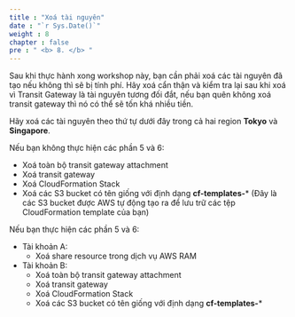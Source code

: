 ```yaml
---
title : "Xoá tài nguyên"
date : "`r Sys.Date()`"
weight : 8
chapter : false
pre : " <b> 8. </b> "
---
```

Sau khi thực hành xong workshop này, bạn cần phải xoá các tài nguyên đã tạo nếu không thì sẽ bị tính phí. Hãy xoá cẩn thận và kiểm tra lại sau khi xoá vì Transit Gateway là tài nguyên tương đối đắt, nếu bạn quên không xoá transit gateway thì nó có thể sẽ tốn khá nhiều tiền. 

Hãy xoá các tài nguyên theo thứ tự dưới đây trong cả hai region **Tokyo** và **Singapore**.

Nếu bạn không thực hiện các phần 5 và 6:
- Xoá toàn bộ transit gateway attachment
- Xoá transit gateway
- Xoá CloudFormation Stack
- Xoá các S3 bucket có tên giống với định dạng **cf-templates-*** (Đây là các S3 bucket được AWS tự động tạo ra để lưu trữ các tệp CloudFormation template của bạn)

Nếu bạn thực hiện các phần 5 và 6:
- Tài khoản A:
  - Xoá share resource trong dịch vụ AWS RAM
- Tài khoản B:
  - Xoá toàn bộ transit gateway attachment
  - Xoá transit gateway
  - Xoá CloudFormation Stack
  - Xoá các S3 bucket có tên giống với định dạng **cf-templates-***